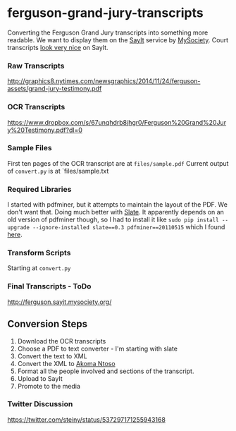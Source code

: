 ferguson-grand-jury-transcripts
===============================

Converting the Ferguson Grand Jury transcripts into something more readable. We want to display them on the [SayIt](http://sayit.mysociety.org/) service by [MySociety](https://www.mysociety.org/). Court transcripts [look very nice](http://leveson.sayit.mysociety.org/hearing-14-may-2012/lord-augustine-odonnell) on  SayIt.

### Raw Transcripts
http://graphics8.nytimes.com/newsgraphics/2014/11/24/ferguson-assets/grand-jury-testimony.pdf

### OCR Transcripts
https://www.dropbox.com/s/67unqhdrb8jhgr0/Ferguson%20Grand%20Jury%20Testimony.pdf?dl=0

### Sample Files
First ten pages of the OCR transcript are at `files/sample.pdf`
Current output of `convert.py` is at `files/sample.txt

### Required Libraries
I started with pdfminer, but it attempts to maintain the layout of the PDF. We don't want that. Doing much better with [Slate](https://pypi.python.org/pypi/slate). It apparently depends on an old version of pdfminer though, so I had to install it like `sudo pip install --upgrade --ignore-installed slate==0.3 pdfminer==20110515` which I found [here](https://github.com/timClicks/slate/issues/5#issuecomment-53450633).

### Transform Scripts
Starting at `convert.py`

### Final Transcripts - ToDo
http://ferguson.sayit.mysociety.org/


## Conversion Steps
1. Download the OCR transcripts
2. Choose a PDF to text converter - I'm starting with slate
3. Convert the text to XML
4. Convert the XML to [Akoma Ntoso](http://sayit.mysociety.org/about/developers#an)
5. Format all the people involved and sections of the transcript.
6. Upload to SayIt
7. Promote to the media

### Twitter Discussion
https://twitter.com/steiny/status/537297171255943168
